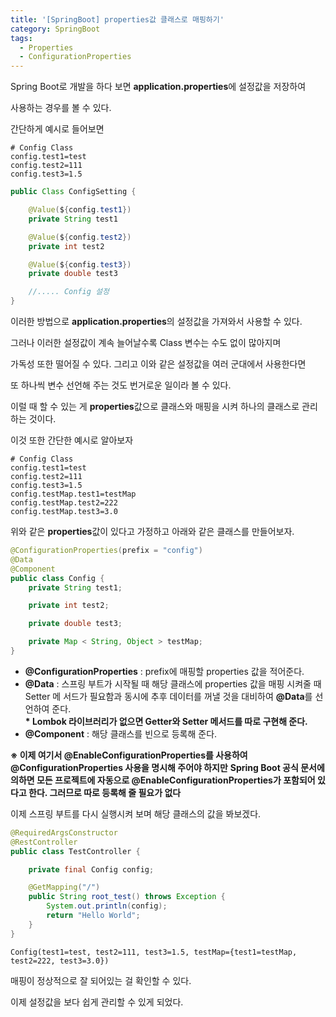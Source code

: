 ```yaml
---
title: '[SpringBoot] properties값 클래스로 매핑하기'
category: SpringBoot
tags:
  - Properties
  - ConfigurationProperties
---
```


Spring Boot로 개발을 하다 보면 **application.properties**에 설정값을 저장하여

사용하는 경우를 볼 수 있다.

간단하게 예시로 들어보면

```properties
# Config Class
config.test1=test
config.test2=111
config.test3=1.5
```

```java
public Class ConfigSetting {

    @Value(${config.test1})
    private String test1

    @Value(${config.test2})
    private int test2

    @Value(${config.test3})
    private double test3

    //..... Config 설정
}
```

이러한 방법으로 **application.properties**의 설정값을 가져와서 사용할 수 있다.

그러나 이러한 설정값이 계속 늘어날수록 Class 변수는 수도 없이 많아지며

가독성 또한 떨어질 수 있다. 그리고 이와 같은 설정값을 여러 군대에서 사용한다면

또 하나씩 변수 선언해 주는 것도 번거로운 일이라 볼 수 있다.

이럴 때 할 수 있는 게 **properties**값으로 클래스와 매핑을 시켜 하나의 클래스로 관리하는 것이다.

이것 또한 간단한 예시로 알아보자

```properties
# Config Class
config.test1=test
config.test2=111
config.test3=1.5
config.testMap.test1=testMap
config.testMap.test2=222
config.testMap.test3=3.0
```

위와 같은 **properties**값이 있다고 가정하고 아래와 같은 클래스를 만들어보자.

```java
@ConfigurationProperties(prefix = "config")
@Data
@Component
public class Config {
    private String test1;

    private int test2;

    private double test3;

    private Map < String, Object > testMap;
}
```

- **@ConfigurationProperties** : prefix에 매핑할 properties 값을 적어준다.
- **@Data** : 스프링 부트가 시작될 때 해당 클래스에 properties 값을 매핑 시켜줄 때 <br>
  Setter 메 서드가 필요함과 동시에 추후 데이터를 꺼낼 것을 대비하여 **@Data**를 선언하여 준다.<br>
  **\* Lombok 라이브러리가 없으면 Getter와 Setter 메서드를 따로 구현해 준다.**
- **@Component** : 해당 클래스를 빈으로 등록해 준다.

**※ 이제 여기서 @EnableConfigurationProperties를 사용하여 @ConfigurationProperties 사용을 명시해 주어야 하지만**
**Spring Boot 공식 문서에 의하면 모든 프로젝트에 자동으로 @EnableConfigurationProperties가 포함되어 있다고 한다. 그러므로 따로 등록해 줄 필요가 없다**

이제 스프링 부트를 다시 실행시켜 보며 해당 클래스의 값을 봐보겠다.

```java
@RequiredArgsConstructor
@RestController
public class TestController {

    private final Config config;

    @GetMapping("/")
    public String root_test() throws Exception {
        System.out.println(config);
        return "Hello World";
    }
}
```

```console
Config(test1=test, test2=111, test3=1.5, testMap={test1=testMap, test2=222, test3=3.0})
```

매핑이 정상적으로 잘 되어있는 걸 확인할 수 있다.

이제 설정값을 보다 쉽게 관리할 수 있게 되었다.
